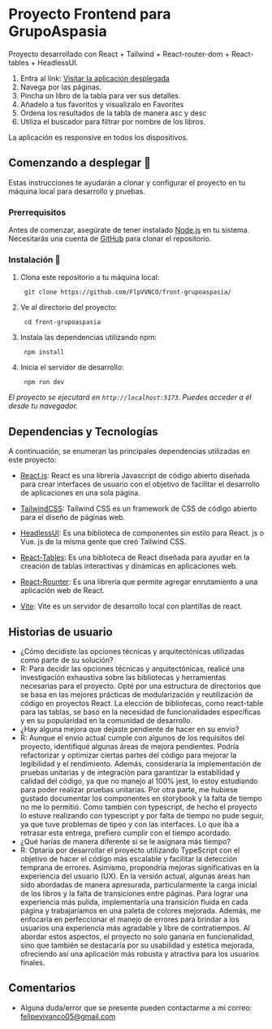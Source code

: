 # Proyecto Frontend para GrupoAspasia

Proyecto desarrollado con React + Tailwind + React-router-dom + React-tables + HeadlessUI.

1. Entra al link: [Visitar la aplicación desplegada](https://front-aspasia.netlify.app/)
2. Navega por las páginas.
3. Pincha un libro de la tabla para ver sus detalles.
4. Añadelo a tus favoritos y visualizalo en Favorites
5. Ordena los resultados de la tabla de manera asc y desc
6. Utiliza el buscador para filtrar por nombre de los libros.

La aplicación es responsive en todos los dispositivos.

## Comenzando a desplegar 🚀

Estas instrucciones te ayudarán a clonar y configurar el proyecto en tu máquina local para desarrollo y pruebas.

### Prerrequisitos

Antes de comenzar, asegúrate de tener instalado [Node.js](https://nodejs.org/) en tu sistema. Necesitarás una cuenta de [GitHub](https://github.com/) para clonar el repositorio.

### Instalación 🔧

1. Clona este repositorio a tu máquina local:

   ```
    git clone https://github.com/FlpVVNCO/front-grupoaspasia/
   ```
   
2. Ve al directorio del proyecto:

   ```
    cd front-grupoaspasia
   ```
3. Instala las dependencias utilizando npm:

   ```
    npm install
   ```

4. Inicia el servidor de desarrollo:

   ```
    npm run dev
   ```

_El proyecto se ejecutará en `http://localhost:5173`. Puedes acceder a él desde tu navegador._

## Dependencias y Tecnologías

A continuación, se enumeran las principales dependencias utilizadas en este proyecto:

- [React.js](https://react.dev/): React es una librería Javascript de código abierto diseñada para crear interfaces de usuario con el objetivo de facilitar el desarrollo de aplicaciones en una sola página.

- [TailwindCSS](https://tailwindcss.com/): Tailwind CSS es un framework de CSS de código abierto​ para el diseño de páginas web.

- [HeadlessUI](https://headlessui.com/): Es una biblioteca de componentes sin estilo para React. js o Vue. js de la misma gente que creó Tailwind CSS.

- [React-Tables](https://react-table.tanstack.com/): Es una biblioteca de React diseñada para ayudar en la creación de tablas interactivas y dinámicas en aplicaciones web.

- [React-Rounter](https://reactrouter.com/en/main): Es una librería que permite agregar enrutamiento a una aplicación web de React.

- [Vite](https://es.vitejs.dev/): Vite es un servidor de desarrollo local con plantillas de react.

## Historias de usuario

- ¿Cómo decidiste las opciones técnicas y arquitectónicas utilizadas como parte de su solución?
- R: Para decidir las opciones técnicas y arquitectónicas, realicé una investigación exhaustiva sobre las bibliotecas y herramientas necesarias para el proyecto. Opté por una estructura de directorios que se basa en las mejores prácticas de modularización y reutilización de código en proyectos React. La elección de bibliotecas, como react-table para las tablas, se basó en la necesidad de funcionalidades específicas y en su popularidad en la comunidad de desarrollo.
- ¿Hay alguna mejora que dejaste pendiente de hacer en su envío?
- R: Aunque el envío actual cumple con algunos de los requisitos del proyecto, identifiqué algunas áreas de mejora pendientes. Podría refactorizar y optimizar ciertas partes del código para mejorar la legibilidad y el rendimiento. Además, consideraría la implementación de pruebas unitarias y de integración para garantizar la estabilidad y calidad del código, ya que no manejo al 100% jest, lo estoy estudiando para poder realizar pruebas unitarias. Por otra parte, me hubiese gustado documentar los componentes en storybook y la falta de tiempo no me lo permitió. Como también con typescript, de hecho el proyecto lo estuve realizando con typescript y por falta de tiempo no pude seguir, ya que tuve problemas de tipeo y con las interfaces. Lo que iba a retrasar esta entrega, prefiero cumplir con el tiempo acordado. 
- ¿Qué harías de manera diferente si se le asignara más tiempo?
- R: Optaría por desarrollar el proyecto utilizando TypeScript con el objetivo de hacer el código más escalable y facilitar la detección temprana de errores. Asimismo, propondría mejoras significativas en la experiencia del usuario (UX). En la versión actual, algunas áreas han sido abordadas de manera apresurada, particularmente la carga inicial de los libros y la falta de transiciones entre páginas. Para lograr una experiencia más pulida, implementaría una transición fluida en cada página y trabajaríamos en una paleta de colores mejorada.
Además, me enfocaría en perfeccionar el manejo de errores para brindar a los usuarios una experiencia más agradable y libre de contratiempos. Al abordar estos aspectos, el proyecto no solo ganaría en funcionalidad, sino que también se destacaría por su usabilidad y estética mejorada, ofreciendo así una aplicación más robusta y atractiva para los usuarios finales.

## Comentarios

- Alguna duda/error que se presente pueden contactarme a mi correo: felipevivanco05@gmail.com
